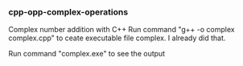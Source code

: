 ### cpp-opp-complex-operations
Complex number addition with C++
Run command "g++ -o complex complex.cpp"  to ceate executable file complex. I already did that.

Run command "complex.exe" to see the output
